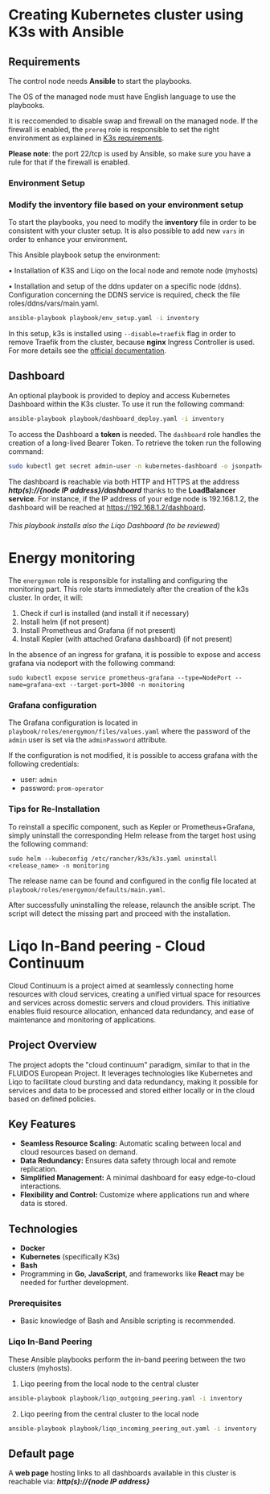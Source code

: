 # Creating Kubernetes cluster using K3s with Ansible

## Requirements
The control node needs **Ansible** to start the playbooks.

The OS of the managed node must have English language to use the playbooks. 

It is reccomended to disable swap and firewall on the managed node. If the firewall is enabled, the  ```prereq``` role is responsible to set the right environment as explained in [K3s requirements](https://docs.k3s.io/installation/requirements).

**Please note**: the port 22/tcp is used by Ansible, so make sure you have a rule for that if the firewall is enabled. 

### Environment Setup

### Modify the inventory file based on your environment setup
To start the playbooks, you need to modify the **inventory** file in order to be consistent with your cluster setup. 
It is also possible to add new ```vars``` in order to enhance your environment. 


 This Ansible playbook setup the environment:

 • Installation of K3S and Liqo on the local node and remote node (myhosts)

 • Installation and setup of the ddns updater on a specific node (ddns). Configuration concerning the DDNS service is required, check the file roles/ddns/vars/main.yaml.


```bash
ansible-playbook playbook/env_setup.yaml -i inventory
```

In this setup, k3s is installed using ```--disable=traefik``` flag in order to remove Traefik from the cluster, because **nginx** Ingress Controller is used. For more details see the [official documentation](https://docs.k3s.io/networking/networking-services).

## Dashboard
An optional playbook is provided to deploy and access Kubernetes Dashboard within the K3s cluster. To use it run the following command:

```bash
ansible-playbook playbook/dashboard_deploy.yaml -i inventory   ⁠
```

To access the Dashboard a **token** is needed. The ```dashboard``` role handles the creation of a long-lived Bearer Token.
To retrieve the token run the following command:
```bash
sudo kubectl get secret admin-user -n kubernetes-dashboard -o jsonpath={".data.token"} | base64 -d
```

The dashboard is reachable via both HTTP and HTTPS at the address __*http(s)://{node IP address}/dashboard*__ thanks to the **LoadBalancer service**.
For instance, if the IP address of your edge node is 192.168.1.2, the dashboard will be reached at https://192.168.1.2/dashboard.

###### This playbook installs also the Liqo Dashboard (to be reviewed)

# Energy monitoring
The ```energymon``` role is responsible for installing and configuring the monitoring part.
This role starts immediately after the creation of the k3s cluster.
In order, it will:

1. Check if curl is installed (and install it if necessary)
1. Install helm (if not present)
1. Install Prometheus and Grafana (if not present)
1. Install Kepler (with attached Grafana dashboard) (if not present)

In the absence of an ingress for grafana, it is possible to expose and access grafana via nodeport with the following command:

```sudo kubectl expose service prometheus-grafana --type=NodePort --name=grafana-ext --target-port=3000 -n monitoring```

### Grafana configuration

The Grafana configuration is located in ```playbook/roles/energymon/files/values.yaml``` where the password of the ```admin``` user is set via the ```adminPassword``` attribute.

If the configuration is not modified, it is possible to access grafana with the following credentials:

- user: ```admin```
- password: ```prom-operator```

### Tips for Re-Installation

To reinstall a specific component, such as Kepler or Prometheus+Grafana, simply uninstall the corresponding Helm release from the target host using the following command:

```sudo helm --kubeconfig /etc/rancher/k3s/k3s.yaml uninstall <release_name> -n monitoring```

The release name can be found and configured in the config file located at ```playbook/roles/energymon/defaults/main.yaml```.

After successfully uninstalling the release, relaunch the ansible script. The script will detect the missing part and proceed with the installation.

# Liqo In-Band peering - Cloud Continuum

Cloud Continuum is a project aimed at seamlessly connecting home resources with cloud services, creating a unified virtual space for resources and services across domestic servers and cloud providers. This initiative enables fluid resource allocation, enhanced data redundancy, and ease of maintenance and monitoring of applications.

## Project Overview

The project adopts the "cloud continuum" paradigm, similar to that in the FLUIDOS European Project. It leverages technologies like Kubernetes and Liqo to facilitate cloud bursting and data redundancy, making it possible for services and data to be processed and stored either locally or in the cloud based on defined policies.

## Key Features

- **Seamless Resource Scaling:** Automatic scaling between local and cloud resources based on demand.
- **Data Redundancy:** Ensures data safety through local and remote replication.
- **Simplified Management:** A minimal dashboard for easy edge-to-cloud interactions.
- **Flexibility and Control:** Customize where applications run and where data is stored.

## Technologies

- **Docker**
- **Kubernetes** (specifically K3s)
- **Bash**
- Programming in **Go**, **JavaScript**, and frameworks like **React** may be needed for further development.

### Prerequisites

- Basic knowledge of Bash and Ansible scripting is recommended.


### Liqo In-Band Peering

These Ansible playbooks perform the in-band peering between the two clusters (myhosts).

1. Liqo peering from the local node to the central cluster

```bash
ansible-playbook playbook/liqo_outgoing_peering.yaml -i inventory
```

2. Liqo peering from the central cluster to the local node

```bash
ansible-playbook playbook/liqo_incoming_peering_out.yaml -i inventory
```

## Default page

A **web page** hosting links to all dashboards available in this cluster is reachable via: __*http(s)://{node IP address}*__